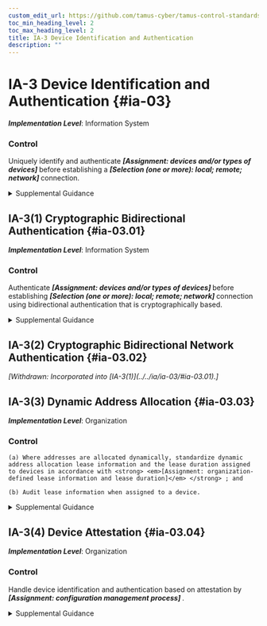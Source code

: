 ```yaml
---
custom_edit_url: https://github.com/tamus-cyber/tamus-control-standards/tree/main/content/tamus.edu/TAMUS_profile.xml
toc_min_heading_level: 2
toc_max_heading_level: 2
title: IA-3 Device Identification and Authentication
description: ""
---
```


# IA-3 Device Identification and Authentication {#ia-03}

_**Implementation Level**_: Information System

### Control

Uniquely identify and authenticate <strong> <em>[Assignment: devices and/or types of devices]</em> </strong> before establishing a <strong> <em>[Selection (one or more): local; remote; network]</em> </strong> connection.

<details>
  <summary>Supplemental Guidance</summary>

Devices that require unique device-to-device identification and authentication are defined by type, device, or a combination of type and device. Organization-defined device types include devices that are not owned by the organization. Systems use shared known information (e.g., Media Access Control [MAC], Transmission Control Protocol/Internet Protocol [TCP/IP] addresses) for device identification or organizational authentication solutions (e.g., Institute of Electrical and Electronics Engineers (IEEE) 802.1x and Extensible Authentication Protocol [EAP], RADIUS server with EAP-Transport Layer Security [TLS] authentication, Kerberos) to identify and authenticate devices on local and wide area networks. Organizations determine the required strength of authentication mechanisms based on the security categories of systems and mission or business requirements. Because of the challenges of implementing device authentication on a large scale, organizations can restrict the application of the control to a limited number/type of devices based on mission or business needs.

</details>

## IA-3(1) Cryptographic Bidirectional Authentication {#ia-03.01}

_**Implementation Level**_: Information System

### Control

Authenticate <strong> <em>[Assignment: devices and/or types of devices]</em> </strong> before establishing <strong> <em>[Selection (one or more): local; remote; network]</em> </strong> connection using bidirectional authentication that is cryptographically based.

<details>
  <summary>Supplemental Guidance</summary>

A local connection is a connection with a device that communicates without the use of a network. A network connection is a connection with a device that communicates through a network. A remote connection is a connection with a device that communicates through an external network. Bidirectional authentication provides stronger protection to validate the identity of other devices for connections that are of greater risk.

</details>

## IA-3(2) Cryptographic Bidirectional Network Authentication {#ia-03.02}


<prop xmlns="http://csrc.nist.gov/ns/oscal/1.0" name="status" value="withdrawn">
               <em>[Withdrawn: Incorporated into [IA-3(1)](../../ia/ia-03/#ia-03.01).]</em>
            </prop>
            

## IA-3(3) Dynamic Address Allocation {#ia-03.03}

_**Implementation Level**_: Organization

### Control

    (a) Where addresses are allocated dynamically, standardize dynamic address allocation lease information and the lease duration assigned to devices in accordance with <strong> <em>[Assignment: organization-defined lease information and lease duration]</em> </strong> ; and

    (b) Audit lease information when assigned to a device.

<details>
  <summary>Supplemental Guidance</summary>

The Dynamic Host Configuration Protocol (DHCP) is an example of a means by which clients can dynamically receive network address assignments.

</details>

## IA-3(4) Device Attestation {#ia-03.04}

_**Implementation Level**_: Organization

### Control

Handle device identification and authentication based on attestation by <strong> <em>[Assignment: configuration management process]</em> </strong>.

<details>
  <summary>Supplemental Guidance</summary>

Device attestation refers to the identification and authentication of a device based on its configuration and known operating state. Device attestation can be determined via a cryptographic hash of the device. If device attestation is the means of identification and authentication, then it is important that patches and updates to the device are handled via a configuration management process such that the patches and updates are done securely and do not disrupt identification and authentication to other devices.

</details>

